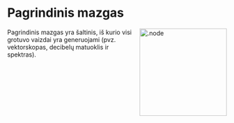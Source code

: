 # Pagrindinis mazgas

<img align="right" style="margin-left: 8px;" src="https://cdn.discordapp.com/attachments/667464431562653706/1052196096467812392/master_node.png" alt=".node" width="200"/>

Pagrindinis mazgas yra šaltinis, iš kurio visi grotuvo vaizdai yra generuojami (pvz. vektorskopas, decibelų matuoklis ir spektras).
